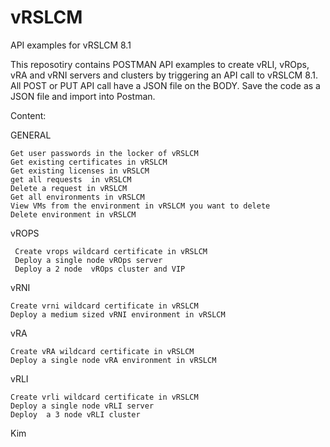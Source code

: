 # vRSLCM
API examples for vRSLCM 8.1

This reposotiry contains POSTMAN API examples to create vRLI, vROps, vRA and vRNI servers and clusters by triggering an API call to vRSLCM 8.1.
All POST or PUT API call have a JSON file on the BODY.
Save the code as a JSON file and import into Postman.

Content:

GENERAL

    Get user passwords in the locker of vRSLCM
    Get existing certificates in vRSLCM
    Get existing licenses in vRSLCM
    get all requests  in vRSLCM
    Delete a request in vRSLCM
    Get all environments in vRSLCM
    View VMs from the environment in vRSLCM you want to delete
    Delete environment in vRSLCM
    
vROPS

     Create vrops wildcard certificate in vRSLCM
     Deploy a single node vROps server
     Deploy a 2 node  vROps cluster and VIP
  
vRNI

    Create vrni wildcard certificate in vRSLCM
    Deploy a medium sized vRNI environment in vRSLCM 
    
vRA

    Create vRA wildcard certificate in vRSLCM
    Deploy a single node vRA environment in vRSLCM
    
vRLI

    Create vrli wildcard certificate in vRSLCM
    Deploy a single node vRLI server
    Deploy  a 3 node vRLI cluster

Kim
